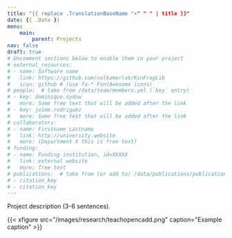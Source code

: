 ```yaml
---
title: "{{ replace .TranslationBaseName "-" " " | title }}"
date: {{ .Date }}
menu:
    main:
        parent: Projects
nav: false
draft: true
# Uncomment sections below to enable them in your project
# external_resources:
# - name: Software name
#   link: https://github.com/volkamerlab/KinFragLib
#   icon: github # (use fa-* FontAwesome icons)
# people:  # take from /data/team/members.yml (`key` entry)
# - key: dominique.sydow
#   more: Some free text that will be added after the link
# - key: jaime.rodriguez
#   more: Some free text that will be added after the link
# collaborators:
# - name: Firstname Lastname
#   link: http://university.website
#   more: (Department X this is free text)
# funding:
# - name: Funding institution, id=XXXXX
#   link: external website
#   more: free text
# publications:  # take from (or add to) /data/publications/publications.yml
# - citation_key
# - citation_key
---
```


Project description (3-6 sentences).

{{< xfigure src="/images/research/teachopencadd.png" caption="Example caption" >}}



